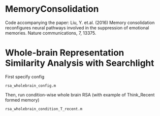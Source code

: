 # MemoryConsolidation
Code accompanying the paper: Liu, Y. et.al. (2016) Memory consolidation reconfigures neural pathways involved in the suppression of emotional memories. Nature communications, 7, 13375.

# Whole-brain Representation Similarity Analysis with Searchlight

First specify config

``` rsa_wholebrain_config.m ```

Then, run condition-wise whole brain RSA (with example of Think_Recent formed memory)

``` rsa_wholebrain_condition_T_recent.m ```


